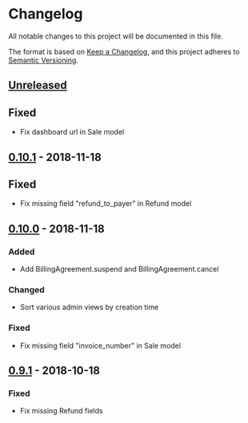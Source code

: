 # Changelog
All notable changes to this project will be documented in this file.

The format is based on [Keep a Changelog](https://keepachangelog.com/en/1.0.0/),
and this project adheres to [Semantic Versioning](https://semver.org/spec/v2.0.0.html).

## [Unreleased]
## Fixed
- Fix dashboard url in Sale model

## [0.10.1] - 2018-11-18
## Fixed
- Fix missing field "refund_to_payer" in Refund model

## [0.10.0] - 2018-11-18
### Added
- Add BillingAgreement.suspend and BillingAgreement.cancel

### Changed
- Sort various admin views by creation time

### Fixed
- Fix missing field "invoice_number" in Sale model

## [0.9.1] - 2018-10-18
### Fixed
- Fix missing Refund fields

[Unreleased]: https://github.com/HearthSim/dj-paypal/compare/0.10.1...HEAD
[0.10.1]: https://github.com/HearthSim/dj-paypal/compare/0.10.0...0.10.1
[0.10.0]: https://github.com/HearthSim/dj-paypal/compare/0.9.1...0.10.0
[0.9.1]: https://github.com/HearthSim/dj-paypal/compare/0.9.0...0.9.1
